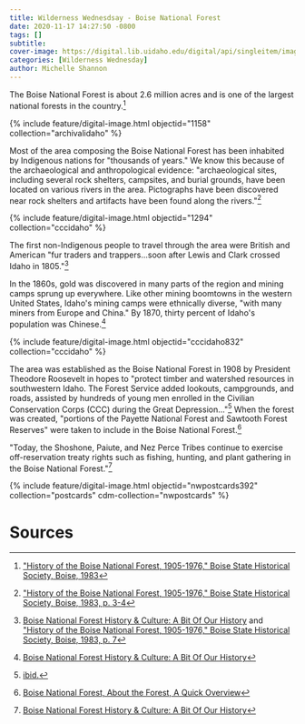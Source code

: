 ```yaml
---
title: Wilderness Wednesdsay - Boise National Forest
date: 2020-11-17 14:27:50 -0800
tags: []
subtitle: 
cover-image: https://digital.lib.uidaho.edu/digital/api/singleitem/image/nwpostcards/392/default.jpg?highlightTerms=
categories: [Wilderness Wednesday]
author: Michelle Shannon
---
```


The Boise National Forest is about 2.6 million acres and is one of the largest national forests in the country.[^1]

<!--- {% include feature/image.html objectid="https://digital.lib.uidaho.edu/digital/api/singleitem/image/archivalidaho/1158/default.jpg?highlightTerms=" link="https://digital.lib.uidaho.edu/digital/collection/archivalidaho/id/1158" caption="Sawtooth Mountains, Boise National Forest, 1940" %} ---> {% include feature/digital-image.html objectid="1158" collection="archivalidaho" %}

Most of the area composing the Boise National Forest has been inhabited by Indigenous nations for "thousands of years." We know this because of the archaeological and anthropological evidence: "archaeological sites, including several rock shelters, campsites, and burial grounds, have been located on various rivers in the area. Pictographs have been discovered near rock shelters and artifacts have been found along the rivers."[^2]

<!--- {% include feature/image.html objectid="https://digital.lib.uidaho.edu/digital/api/singleitem/image/cccidaho/1294/default.jpg?highlightTerms=" link="https://digital.lib.uidaho.edu/digital/collection/cccidaho/id/1294" caption="Enrollees trained in fire line construction, Boise National Forest, near Idaho City, 1941" %} ---> {% include feature/digital-image.html objectid="1294" collection="cccidaho" %}

The first non-Indigenous people to travel through the area were British and American "fur traders and trappers...soon after Lewis and Clark crossed Idaho in 1805."[^3]

In the 1860s, gold was discovered in many parts of the region and mining camps sprung up everywhere. Like other mining boomtowns in the western United States, Idaho's mining camps were ethnically diverse, "with many miners from Europe and China." By 1870, thirty percent of Idaho's population was Chinese.[^4]

{% include feature/digital-image.html objectid="cccidaho832" collection="cccidaho" %}

The area was established as the Boise National Forest in 1908 by President Theodore Roosevelt in hopes to "protect timber and watershed resources in southwestern Idaho. The Forest Service added lookouts, campgrounds, and roads, assisted by hundreds of young men enrolled in the Civilian Conservation Corps (CCC) during the Great Depression..."[^5] When the forest was created, "portions of the Payette National Forest and Sawtooth Forest Reserves" were taken to include in the Boise National Forest.[^6]

"Today, the Shoshone, Paiute, and Nez Perce Tribes continue to exercise off-reservation treaty rights such as fishing, hunting, and plant gathering in the Boise National Forest."[^7]

{% include feature/digital-image.html objectid="nwpostcards392" collection="postcards" cdm-collection="nwpostcards" %}

# Sources

[^1]: ["History of the Boise National Forest, 1905-1976," Boise State Historical Society, Boise, 1983](https://www.fs.usda.gov/Internet/FSE_DOCUMENTS/fsbdev3_042206.pdf)

[^2]: ["History of the Boise National Forest, 1905-1976," Boise State Historical Society, Boise, 1983, p. 3-4](https://www.fs.usda.gov/Internet/FSE_DOCUMENTS/fsbdev3_042206.pdf)

[^3]: [Boise National Forest History & Culture: A Bit Of Our History](https://www.fs.usda.gov/main/boise/learning/history-culture) and ["History of the Boise National Forest, 1905-1976," Boise State Historical Society, Boise, 1983, p. 7](https://www.fs.usda.gov/Internet/FSE_DOCUMENTS/fsbdev3_042206.pdf)

[^4]: [Boise National Forest History & Culture: A Bit Of Our History](https://www.fs.usda.gov/main/boise/learning/history-culture)

[^5]: [ibid.](https://www.fs.usda.gov/main/boise/learning/history-culture)

[^6]: [Boise National Forest, About the Forest, A Quick Overview](https://www.fs.usda.gov/main/boise/about-forest)

[^7]: [Boise National Forest History & Culture: A Bit Of Our History](https://www.fs.usda.gov/main/boise/learning/history-culture)